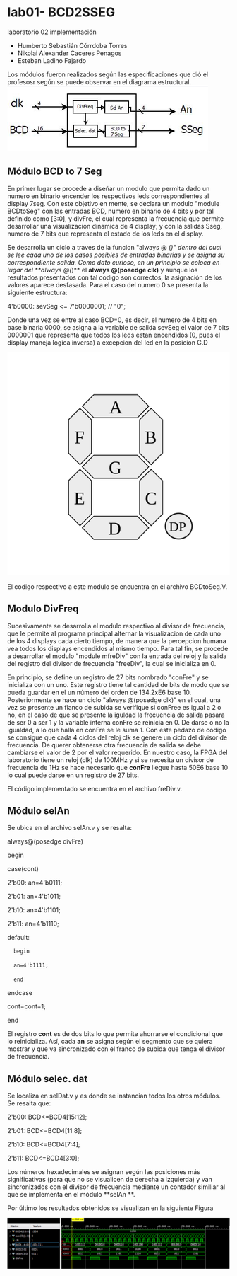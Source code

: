 # lab01- BCD2SSEG
laboratorio 02 implementación

* Humberto Sebastián Córrdoba Torres
* Nikolai Alexander Caceres Penagos
* Esteban Ladino Fajardo

Los módulos fueron realizados según las especificaciones que dió el profesosr según se puede observar en el diagrama estructural.  
![fpga](figs/fig1.png)

## Módulo BCD to 7 Seg
 
En primer lugar se procede a diseñar un modulo que permita dado un numero en binario encender los respectivos leds correspondientes al display 7seg. Con este objetivo en mente, se declara un modulo "module BCDtoSeg" con las entradas BCD, numero en binario de 4 bits y por tal definido como [3:0], y divFre, el cual representa la frecuencia que permite desarrollar una visualizacion dinamica de 4 display; y con la salidas Sseg, numero de 7 bits que representa el estado de los leds en el display.

Se desarrolla un ciclo a traves de la funcion "always @ (*)" dentro del cual se lee cada uno de los casos posibles de entradas binarias y se asigna su correspondiente salida. Como dato curioso, en un principio se coloca en lugar del **always @(*)** el  **always @(posedge clk)** y aunque los resultados presentados con tal codigo son correctos, la asignación de los valores aparece desfasada. Para el caso del numero 0 se presenta la siguiente estructura:

 4'b0000: sevSeg <= 7'b0000001; // "0";
 
Donde una vez se entre al caso BCD=0, es decir, el numero de 4 bits en base binaria 0000, se asigna a la variable de salida sevSeg el valor de 7 bits 0000001 que representa que todos los leds estan encendidos (0, pues el display maneja logica inversa) a excepcion del led en la posicion G.D

![fpga](figs/display.png)

El codigo respectivo a este modulo se encuentra en el archivo BCDtoSeg.V.

## Modulo DivFreq

Sucesivamente se desarrolla el modulo respectivo al divisor de frecuencia, que le permite al programa principal alternar la visualizacion de cada uno de los 4 displays cada cierto tiempo, de manera que la percepcion humana vea todos los displays encendidos al mismo tiempo. Para tal fin, se procede a desarrollar el modulo "module mfreDiv" con la entrada del reloj y la salida del registro del divisor de frecuencia "freeDiv", la cual se inicializa en 0. 

En principio, se define un registro de 27 bits nombrado "conFre" y se inicializa con un uno. Este registro tiene tal cantidad de bits de modo que se pueda guardar en el un número del orden de 134.2xE6 base 10. Posteriormente se hace un ciclo "always @(posedge clk)" en el cual, una vez se presente un flanco de subida se verifique si conFree es igual a 2 o no, en el caso de que se presente la iguldad la frecuencia de salida pasara de ser 0 a ser 1 y la variable interna conFre se reinicia en 0. De darse o no la igualdad, a lo que halla en conFre se le suma 1. Con este pedazo de codigo se consigue que cada 4 ciclos del reloj clk se genere un ciclo del divisor de frecuencia. De querer obtenerse otra frecuencia de salida se debe cambiarse el valor de 2 por el valor requerido. En nuestro caso, la FPGA del laboratorio tiene un reloj (clk) de 100MHz y si se necesita un divisor de frecuencia de 1Hz se hace necesario que **conFre** llegue hasta 50E6 base 10 lo cual puede darse en un registro de 27 bits.

El código implementado se encuentra en el archivo freDiv.v.

## Módulo selAn

Se ubica en el archivo selAn.v y se resalta:

 always@(posedge divFre)
  
 begin
 
  case(cont)
  
  2'b00: an=4'b0111;
  
  2'b01: an=4'b1011;
  
  2'b10: an=4'b1101;
  
  2'b11: an=4'b1110;
  
  default:
  
      begin
      
      an=4'b1111;
      
      end    
      
  endcase
  
  cont=cont+1;
  
 end

El registro **cont** es de dos bits lo que permite ahorrarse el condicional que lo reinicializa. Así, cada **an** se asigna según el segmento que se quiera mostrar y que va sincronizado con el franco de subida que tenga el divisor de frecuencia.



## Módulo selec. dat

Se localiza en selDat.v y es donde se instancian todos los otros módulos. Se resalta que:

2'b00: BCD<=BCD4[15:12];

2'b01: BCD<=BCD4[11:8];

2'b10: BCD<=BCD4[7:4];

2'b11: BCD<=BCD4[3:0];

Los números hexadecimales se asignan según las posiciones más significativas (para que no se visualicen de derecha a izquierda) y van sincronizados con el divisor de frecuencia mediante un contador similiar al que se implementa en el módulo **selAn **.

Por último los resultados obtenidos se visualizan en la siguiente Figura

![fpga2](figs/fig2.png)

